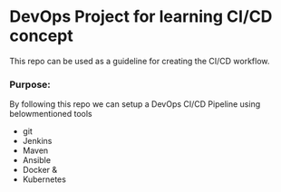 # DevOps Project for learning CI/CD concept

This repo can be used as a guideline for creating the CI/CD workflow.

### Purpose:
By following this repo we can setup a DevOps CI/CD Pipeline using belowmentioned tools 
- git
- Jenkins
- Maven
- Ansible
- Docker &
- Kubernetes

